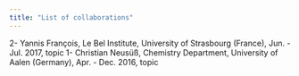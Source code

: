 ```yaml
---
title: "List of collaborations"
---
```


2- Yannis François, Le Bel Institute, University of Strasbourg (France), Jun. - Jul. 2017, topic
1- Christian Neusüß, Chemistry Department, University of Aalen (Germany), Apr. - Dec. 2016, topic
